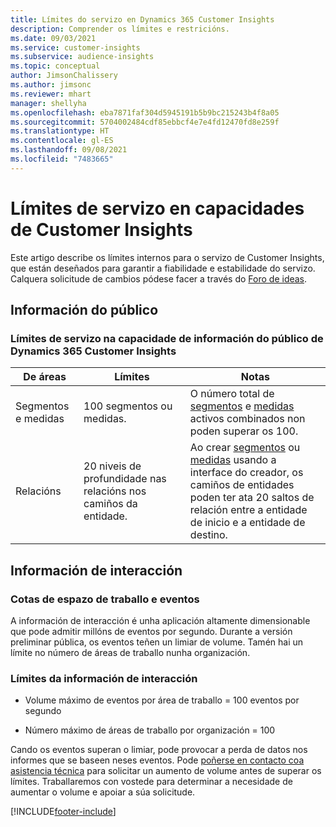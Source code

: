 ```yaml
---
title: Límites do servizo en Dynamics 365 Customer Insights
description: Comprender os límites e restricións.
ms.date: 09/03/2021
ms.service: customer-insights
ms.subservice: audience-insights
ms.topic: conceptual
author: JimsonChalissery
ms.author: jimsonc
ms.reviewer: mhart
manager: shellyha
ms.openlocfilehash: eba7871faf304d5945191b5b9bc215243b4f8a05
ms.sourcegitcommit: 5704002484cdf85ebbcf4e7e4fd12470fd8e259f
ms.translationtype: HT
ms.contentlocale: gl-ES
ms.lasthandoff: 09/08/2021
ms.locfileid: "7483665"
---
```

# <a name="service-limits-in-customer-insights-capabilities"></a>Límites de servizo en capacidades de Customer Insights

Este artigo describe os límites internos para o servizo de Customer Insights, que están deseñados para garantir a fiabilidade e estabilidade do servizo. Calquera solicitude de cambios pódese facer a través do [Foro de ideas](https://go.microsoft.com/fwlink/?linkid=2074172). 

## <a name="audience-insights"></a>Información do público

### <a name="service-limits-in-dynamics-365-customer-insights-audience-insights-capability"></a>Límites de servizo na capacidade de información do público de Dynamics 365 Customer Insights

| De áreas  | Límites  | Notas |
|-------------|---------------------------------------------------------------------|---------------------------------------------------------------------|
| Segmentos e medidas | 100 segmentos ou medidas. | O número total de [segmentos](audience-insights/segments.md) e [medidas](audience-insights/measures.md) activos combinados non poden superar os 100.  |
| Relacións | 20 niveis de profundidade nas relacións nos camiños da entidade. | Ao crear [segmentos](audience-insights/segments.md) ou [medidas](audience-insights/measures.md) usando a interface do creador, os camiños de entidades poden ter ata 20 saltos de relación entre a entidade de inicio e a entidade de destino.  |


## <a name="engagement-insights"></a>Información de interacción

### <a name="workspace-and-event-quotas"></a>Cotas de espazo de traballo e eventos

A información de interacción é unha aplicación altamente dimensionable que pode admitir millóns de eventos por segundo. Durante a versión preliminar pública, os eventos teñen un limiar de volume. Tamén hai un límite no número de áreas de traballo nunha organización.

### <a name="engagement-insights-limits"></a>Límites da información de interacción

- Volume máximo de eventos por área de traballo = 100 eventos por segundo

- Número máximo de áreas de traballo por organización = 100

Cando os eventos superan o limiar, pode provocar a perda de datos nos informes que se baseen neses eventos. Pode [poñerse en contacto coa asistencia técnica](https://go.microsoft.com/fwlink/?linkid=2145734) para solicitar un aumento de volume antes de superar os límites. Traballaremos con vostede para determinar a necesidade de aumentar o volume e apoiar a súa solicitude.


[!INCLUDE[footer-include](includes/footer-banner.md)]